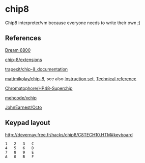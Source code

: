 # chip8
Chip8 interpreter/vm because everyone needs to write their own ;)

## References
[Dream 6800](http://www.mjbauer.biz/DREAM6800.htm)

[chip-8/extensions](https://chip-8.github.io/extensions/)

[trapexit/chip-8_documentation](https://github.com/trapexit/chip-8_documentation)

[mattmikolay/chip-8](https://github.com/mattmikolay/chip-8/wiki/CHIP%E2%80%908-Extensions-Reference), see also
[Instruction set](https://github.com/mattmikolay/chip-8/wiki/CHIP%E2%80%908-Instruction-Set),
[Technical reference](https://github.com/mattmikolay/chip-8/wiki/CHIP%E2%80%908-Technical-Reference#references)

[Chromatophore/HP48-Superchip](https://github.com/Chromatophore/HP48-Superchip)

[mehcode/xchip](https://github.com/mehcode/xchip/blob/master/docs/manual.md)

[JohnEarnest/Octo](https://github.com/JohnEarnest/Octo/blob/gh-pages/docs/XO-ChipSpecification.md)

## Keypad layout
http://devernay.free.fr/hacks/chip8/C8TECH10.HTM#keyboard

	1	2	3	C
	4	5	6	D
	7	8	9	E
	A	0	B	F
